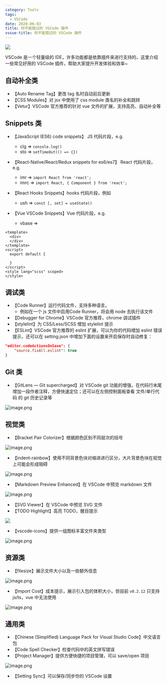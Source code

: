 ```yaml
---
category: Tools
tags:
  - VSCode
date: 2020-06-03
title: 你不能错过的 VSCode 插件
vssue-title: 你不能错过的 VSCode 插件
---
```


![](https://img.chlorine.site/2020-06-03/0.png)

VSCode 是一个轻量级的 IDE，许多功能都是依靠插件来进行支持的，这里介绍一些常见好用的 VSCode 插件，帮助大家提升开发体验和效率~

<!-- more -->

## 自动补全类

- 【Auto Rename Tag】更改 tag 名时自动前后更新
- 【CSS Modules】对 jsx 中使用了 css module 类名的补全和跳转
- 【Vetur】VSCode 官方推荐的针对 vue 文件的扩展，支持高亮、自动补全等


## Snippets 类

- 【JavaScript (ES6) code snippets】 JS 代码片段，e.g.
   - clg => `console.log()` 
   - sto => `setTimeOut(() => {})` 



- 【React-Native/React/Redux snippets for es6/es7】 React 代码片段，e.g.
   - imr => `import React from 'react';` 
   - imrc => `import React, { Component } from 'react';` 



- 【React Hooks Snippets】hooks 代码片段，例如 
   - ush => `const [, set] = useState()`
- 【Vue VSCode Snippets】Vue 代码片段，e.g.
   - vbase =>
```vue
<template>
  <div>
  </div>
</template>
<script>
  export default {
    
  }
</script>
<style lang="scss" scoped>
</style>
```

## 调试类

- 【Code Runner】运行代码文件，支持多种语言。
   - 例如在一个 js 文件中启用Code Runner，将会用 node 去执行该文件
- 【Debugger for Chrome】VSCode 官方推荐，chrome 调试插件
- 【stylelint】为 CSS/Less/SCSS 增加 stylelint 提示
- 【ESLint】VSCode 官方推荐的 eslint 扩展，可以为你的代码增加 eslint 错误提示，还可以在 setting.json 中增加下面的设置来开启保存时自动修复：
```json
"editor.codeActionsOnSave": {
    "source.fixAll.eslint": true
}
```

## Git 类

- 【GitLens — Git supercharged】对 VSCode git 功能的增强，在代码行末尾增加一段作者注释，方便快速定位；还可以在左侧控制面板查看 文件/单行代码 的 git 历史记录等

![image.png](https://img.chlorine.site/2020-06-03/01.png)

## 视觉类

- 【Bracket Pair Colorizer】根据颜色区别不同层次的括号

![image.png](https://img.chlorine.site/2020-06-03/02.png)

- 【indent-rainbow】使用不同背景色块对缩进进行区分，大片背景色块在视觉上可能会形成阻碍

![image.png](https://img.chlorine.site/2020-06-03/03.png)

- 【Markdown Preview Enhanced】在 VSCode 中预览 markdown 文件

![image.png](https://img.chlorine.site/2020-06-03/04.png)

- 【SVG Viewer】在 VSCode 中预览 SVG 文件
- 【TODO Highlight】高亮 TODO，醒目提示

![](https://img.chlorine.site/2020-06-03/05.png)

- 【vscode-icons】提供一组图标丰富文件夹类型

![image.png](https://img.chlorine.site/2020-06-03/06.png)


## 资源类

- 【filesize】展示文件大小以及一些额外信息

![image.png](https://img.chlorine.site/2020-06-03/07.png)

- 【Import Cost】成本提示，展示引入包的体积大小，但目前 `v0.2.12` 只支持 js/ts，vue 中无法使用

![image.png](https://img.chlorine.site/2020-06-03/08.png)


## 通用类

- 【Chinese (Simplified) Language Pack for Visual Studio Code】中文语言包
- 【Code Spell Checker】检查代码中的英文拼写错误
- 【Project Manager】提供方便快捷的项目管理，可以 save/open 项目

![image.png](https://img.chlorine.site/2020-06-03/09.png)

- 【Setting Sync】可以保存/同步你的 VSCode 设置


